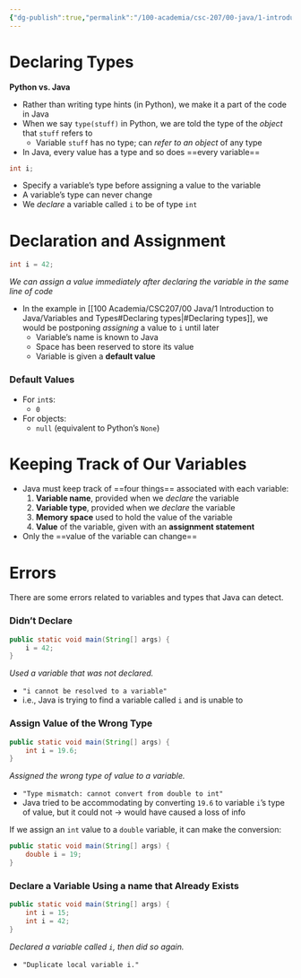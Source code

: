 ```yaml
---
{"dg-publish":true,"permalink":"/100-academia/csc-207/00-java/1-introduction-to-java/variables-and-types/","tags":["#cs","#java","#lecture","#note","university"],"created":"2024-09-07T19:29:36.000-04:00","updated":"2024-10-05T23:44:09.574-04:00"}
---
```



# Declaring Types

**Python vs. Java**

-   Rather than writing type hints (in Python), we make it a part of the code in Java
-   When we say `type(stuff)` in Python, we are told the type of the _object_ that `stuff` refers to
    -   Variable `stuff` has no type; can _refer to an object_ of any type
-   In Java, every value has a type and so does ==every variable==

```java
int i;
```

-   Specify a variable’s type before assigning a value to the variable
-   A variable’s type can never change
-   We _declare_ a variable called `i` to be of type `int`

# Declaration and Assignment

```java
int i = 42;
```

_We can assign a value immediately after declaring the variable in the same line of code_

-   In the example in [[100 Academia/CSC207/00 Java/1 Introduction to Java/Variables and Types#Declaring types\|#Declaring types]], we would be postponing _assigning_ a value to `i` until later
    -   Variable’s name is known to Java
    -   Space has been reserved to store its value
    -   Variable is given a **default value**

### Default Values

-   For `int`s:
    -   `0`
-   For objects:
    -   `null` (equivalent to Python’s `None`)

# Keeping Track of Our Variables

-   Java must keep track of ==four things== associated with each variable:
    1. **Variable name**, provided when we _declare_ the variable
    2. **Variable type**, provided when we _declare_ the variable
    3. **Memory space** used to hold the value of the variable
    4. **Value** of the variable, given with an **assignment statement**
-   Only the ==value of the variable can change==

# Errors

There are some errors related to variables and types that Java can detect.

### Didn’t Declare

```java
public static void main(String[] args) {
    i = 42;
}
```

_Used a variable that was not declared._

-   `"i cannot be resolved to a variable"`
-   i.e., Java is trying to find a variable called `i` and is unable to

### Assign Value of the Wrong Type

```java
public static void main(String[] args) {
    int i = 19.6;
}
```

_Assigned the wrong type of value to a variable._

-   `"Type mismatch: cannot convert from double to int"`
-   Java tried to be accommodating by converting `19.6` to variable `i`’s type of value, but it could not → would have caused a loss of info

If we assign an `int` value to a `double` variable, it can make the conversion:

```java
public static void main(String[] args) {
    double i = 19;
}
```

### Declare a Variable Using a name that Already Exists

```java
public static void main(String[] args) {
    int i = 15;
    int i = 42;
}
```

_Declared a variable called `i`, then did so again._

-   `"Duplicate local variable i."`
